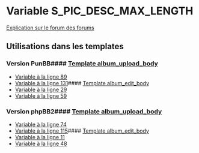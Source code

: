 # Variable S_PIC_DESC_MAX_LENGTH
[Explication sur le forum des forums](http://forum.forumactif.com/t294113-listing-des-variables#S_PIC_DESC_MAX_LENGTH)
## Utilisations dans les templates
### Version PunBB#### [Template album_upload_body](punbb/album_upload_body.md)
* [Variable à la ligne 89](../punbb/album_upload_body.tpl#L89)
* [Variable à la ligne 131](../punbb/album_upload_body.tpl#L131)#### [Template album_edit_body](punbb/album_edit_body.md)
* [Variable à la ligne 29](../punbb/album_edit_body.tpl#L29)
* [Variable à la ligne 59](../punbb/album_edit_body.tpl#L59)
### Version phpBB2#### [Template album_upload_body](subsilver/album_upload_body.md)
* [Variable à la ligne 74](../subsilver/album_upload_body.tpl#L74)
* [Variable à la ligne 115](../subsilver/album_upload_body.tpl#L115)#### [Template album_edit_body](subsilver/album_edit_body.md)
* [Variable à la ligne 11](../subsilver/album_edit_body.tpl#L11)
* [Variable à la ligne 48](../subsilver/album_edit_body.tpl#L48)